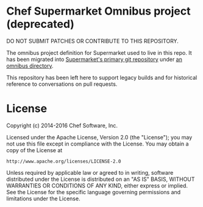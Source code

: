 Chef Supermarket Omnibus project (deprecated)
================================

DO NOT SUBMIT PATCHES OR CONTRIBUTE TO THIS REPOSITORY.

The omnibus project definition for Supermarket used to live in this repo. It has
been migrated into [Supermarket's primary git repository](https://github.com/chef/supermarket)
under [an omnibus directory](https://github.com/chef/supermarket/tree/master/omnibus).

This repository has been left here to support legacy builds and for historical
reference to conversations on pull requests.

# License

Copyright (c) 2014-2016 Chef Software, Inc.

Licensed under the Apache License, Version 2.0 (the "License");
you may not use this file except in compliance with the License.
You may obtain a copy of the License at

    http://www.apache.org/licenses/LICENSE-2.0

Unless required by applicable law or agreed to in writing, software
distributed under the License is distributed on an "AS IS" BASIS,
WITHOUT WARRANTIES OR CONDITIONS OF ANY KIND, either express or implied.
See the License for the specific language governing permissions and
limitations under the License.
